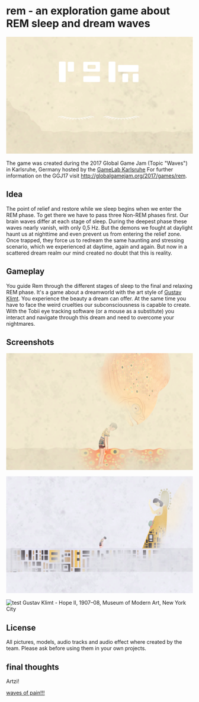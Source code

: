 # rem - an exploration game about REM sleep and dream waves

![rem title screen](/images/title_screen.png)

The game was created during the 2017 Global Game Jam (Topic "Waves") in Karlsruhe, Germany hosted by the [GameLab Karlsruhe](http://postdigital.hfg-karlsruhe.de/gamelab/)
For further information on the GGJ17 visit http://globalgamejam.org/2017/games/rem.

## Idea

The point of relief and restore while we sleep begins when we enter the REM phase.
To get there we have to pass three Non-REM phases first.
Our brain waves differ at each stage of sleep.
During the deepest phase these waves nearly vanish, with only 0,5 Hz.
But the demons we fought at daylight haunt us at nighttime and even prevent us from entering the relief zone.
Once trapped, they force us to redream the same haunting and stressing scenario, which we experienced at daytime, again and again.
But now in a scattered dream realm our mind created no doubt that this is reality.

## Gameplay

You guide Rem through the different stages of sleep to the final and relaxing REM phase.
It's a game about a dreamworld with the art style of [Gustav Klimt](https://en.wikipedia.org/wiki/Gustav_klimt).
You experience the beauty a dream can offer.
At the same time you have to face the weird cruelties our subconsciousness is capable to create.
With the Tobii eye tracking software (or a mouse as a substitute) you interact and navigate through this dream and need to overcome your nightmares. 

## Screenshots

![meeting a fish in rem](./images/fish.png)

![interacting with a goddess statue](./images/goddess.png)

![test](https://upload.wikimedia.org/wikipedia/commons/7/7c/Gustav_Klimt_-_Hope%2C_II_-_Google_Art_Project.jpg)
Gustav Klimt - Hope II, 1907–08, Museum of Modern Art, New York City

## License

All pictures, models, audio tracks and audio effect where created by the team.
Please ask before using them in your own projects.

## final thoughts

Artzi!

[waves of pain!!!](http://globalgamejam.org/2017/games/waves-pain)
